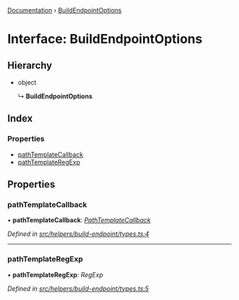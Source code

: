 [Documentation](../README.md) › [BuildEndpointOptions](buildendpointoptions.md)

# Interface: BuildEndpointOptions

## Hierarchy

* object

  ↳ **BuildEndpointOptions**

## Index

### Properties

* [pathTemplateCallback](buildendpointoptions.md#pathtemplatecallback)
* [pathTemplateRegExp](buildendpointoptions.md#pathtemplateregexp)

## Properties

###  pathTemplateCallback

• **pathTemplateCallback**: *[PathTemplateCallback](../README.md#pathtemplatecallback)*

*Defined in [src/helpers/build-endpoint/types.ts:4](https://github.com/dylanaubrey/getta/blob/fa6c8f6/src/helpers/build-endpoint/types.ts#L4)*

___

###  pathTemplateRegExp

• **pathTemplateRegExp**: *RegExp*

*Defined in [src/helpers/build-endpoint/types.ts:5](https://github.com/dylanaubrey/getta/blob/fa6c8f6/src/helpers/build-endpoint/types.ts#L5)*
